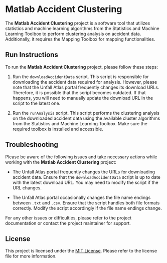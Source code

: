 # Matlab Accident Clustering

The **Matlab Accident Clustering** project is a software tool that utilizes statistics and machine learning algorithms from the Statistics and Machine Learning Toolbox to perform clustering analysis on accident data. Additionally, it requires the Mapping Toolbox for mapping functionalities.

## Run Instructions

To run the **Matlab Accident Clustering** project, please follow these steps:

1. Run the `downloadAccidentData` script. This script is responsible for downloading the accident data required for analysis. However, please note that the Unfall Atlas portal frequently changes its download URLs. Therefore, it is possible that the script becomes outdated. If that happens, you will need to manually update the download URL in the script to the latest one.

2. Run the `runAnalysis` script. This script performs the clustering analysis on the downloaded accident data using the available cluster algorithms from the Statistics and Machine Learning Toolbox. Make sure the required toolbox is installed and accessible.


## Troubleshooting

Please be aware of the following issues and take necessary actions while working with the **Matlab Accident Clustering** project:

- The Unfall Atlas portal frequently changes the URLs for downloading accident data. Ensure that the `downloadAccidentData` script is up to date with the latest download URL. You may need to modify the script if the URL changes.

- The Unfall Atlas portal occasionally changes the file name endings between `.txt` and `.csv`. Ensure that the script handles both file formats correctly. Modify the script accordingly if the file name endings change.

For any other issues or difficulties, please refer to the project documentation or contact the project maintainer for support.

## License

This project is licensed under the [MIT License](LICENSE). Please refer to the license file for more information.

